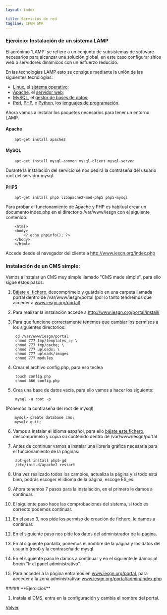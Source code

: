 ```yaml
---
layout: index

title: Servicios de red 
tagline: CFGM SMR
---
```

### Ejercicio: Instalación de un sistema LAMP

El acrónimo 'LAMP' se refiere a un conjunto de subsistemas de software necesarios para alcanzar una solución global, en este caso configurar sitios web o servidores dinámicos con un esfuerzo reducido.

En las tecnologías LAMP esto se consigue mediante la unión de las siguientes tecnologías:

* [Linux](http://es.wikipedia.org/wiki/Linux), el [sistema operativo](http://es.wikipedia.org/wiki/Sistema_operativo);
* [Apache](http://es.wikipedia.org/wiki/Servidor_HTTP_Apache), el [servidor web](http://es.wikipedia.org/wiki/Servidor_web);
* [MySQL](http://es.wikipedia.org/wiki/MySQL), el [gestor de bases de datos](http://es.wikipedia.org/wiki/Gestor_de_bases_de_datos);
* [Perl](http://es.wikipedia.org/wiki/Perl), [PHP](http://es.wikipedia.org/wiki/PHP), o [Python](http://es.wikipedia.org/wiki/Lenguaje_de_programaci%C3%B3n_Python), los [lenguajes de programación](http://es.wikipedia.org/wiki/Lenguajes_de_programaci%C3%B3n).


Ahora vamos a instalar los paquetes necesarios para tener un entorno LAMP.

#### Apache

        apt-get install apache2

#### MySQL

        apt-get install mysql-common mysql-client mysql-server

Durante la instalación del servicio se nos pedirá la contraseña del usuario root del servidor mysql.

#### PHP5

        apt-get install php5 libapache2-mod-php5 php5-mysql

Para probar el funcionamiento de Apache y PHP es habitual crear un documento index.php en el directorio /var/www/iesgn con el siguiente contenido:

        <html>
        <body>
        	<? echo phpinfo(); ?>
        </body>
        </html>

Accede desde el navegador del cliente a http://www.iesgn.org/index.php

### Instalación de un CMS simple:

Vamos a instalar un CMS muy simple llamado "CMS made simple", para ello sigue estos pasos:

1) [Bájate el fichero](http://informatica.gonzalonazareno.org/plataforma/file.php/31/cmsmadesimple-1.9.2-base.tar.gz), descomprímelo y guárdalo en una carpeta llamada portal dentro de /var/www/iesgn/portal (por lo tanto tendremos que acceder a www.iesgn.org/portal)

2) Para realizar la instalación accede a http://www.iesgn.org/portal/install/

3) Para que funcione correctamente tenemos que cambiar los permisos a los siguientes directorios:

        cd /var/www/iesgn/portal
        chmod 777 tmp/templates_c; \
        chmod 777 tmp/cache; \
        chmod 777 uploads; \
        chmod 777 uploads/images
        chmod 777 modules

4) Crear el archivo config.php, para eso teclea

        touch config.php
        chmod 666 config.php

5) Crea una base de datos vacía, para ello vamos a hacer los siguiente:

        mysql -u root -p 

(Ponemos la contraseña del root de mysql)

        mysql> create database cms;
        mysql> quit;

6) Vamos a instalar el idioma español, para ello [bájate este fichero](http://informatica.gonzalonazareno.org/plataforma/file.php/31/cmsmadesimple-1.9.2-langpack-es_ES.tar.gz), descomprímelo y copia su contenido dentro de /var/www/iesgn/portal

7) Antes de continuar vamos a instalar una librería gráfica necesaria para el funcionamiento de la páginas:

        apt-get install php5-gd
        /etc/init.d/apache2 restart

8) Una vez realizado todos los cambios, actualiza la página y si todo está bien, podrás escoger el idioma de la página, escoge ES_es.

9) Ahora tenemos 7 pasos para la instalación, en el primero le damos a continuar.

10) El siguiente paso hace las comprobaciones del sistema, si todo es correcto podemos continuar.

11) En el paso 3, nos pide los permiso de creación de fichero, le damos a continuar.

12) En el siguiente paso nos pide los datos del administrador de la página.

13) En al siguiente pantalla, ponemos el nombre de la página y los datos del usuario (root) y la contraseña de mysql.

14) En el siguiente paso le damos a continuar y en el siguiente le damos al botón "Ir al panel administrativo".

15) Para acceder a la página entramos en www.iesgn.org/portal, para acceder a la zona administrativa: www.iesgn.org/portal/admin/index.php

<div class='ejercicios' markdown='1'>
##### **Ejercicios**

1. Instala el CMS, entra en la configuración y cambia el nombre del portal.

</div>

[Volver](index)

